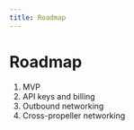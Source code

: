 ```yaml
---
title: Roadmap
---
```


# Roadmap

1. MVP
2. API keys and billing
3. Outbound networking
4. Cross-propeller networking
